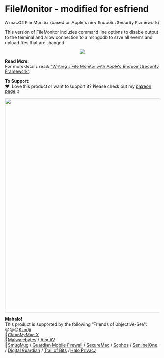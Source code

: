 # FileMonitor - modified for esfriend
A macOS File Monitor (based on Apple's new Endpoint Security Framework)

This version of FileMonitor includes command line options to disable output to the terminal and allow connection to a mongodb to save all events and upload files that are changed

<p align="center"><img src="https://objective-see.com/images/blog/blog_0x48/twitter.png"></p>

**Read More:** \
For more details read: ["Writing a File Monitor with Apple's Endpoint Security Framework"](https://objective-see.com/blog/blog_0x48.html).

**To Support:** \
&#x2764;&nbsp; Love this product or want to support it? Please check out my [patreon page](https://www.patreon.com/objective_see) :)

<p align="center">
<a class="inlineLink" href="https://www.patreon.com/objective_see">
		<img src="https://objective-see.com/patreon/images/patreon.jpg" width="700" style="display:block; margin:auto;"/>
</a>
</p>    

**Mahalo!** \
This product is supported by the following "Friends of Objective-See":
<br>
😍😍😍[Kandji](https://kandji.io)
<br>
🥇[CleanMyMac X](https://macpaw.com/cleanmymac) 
<br>
🥈[Malwarebytes](https://www.malwarebytes.com) / [Airo AV](https://www.airoav.com/)
<br>
🥉[SmugMug](https://www.smugmug.com/) /  [Guardian Mobile Firewall](https://guardianapp.com) / [SecureMac](https://www.securemac.com/) / [Sophos](https://www.sophos.com/) / [SentinelOne](https://www.sentinelone.com/) / [Digital Guardian](https://digitalguardian.com/) / [Trail of Bits](https://www.trailofbits.com/) / [Halo Privacy](https://www.haloprivacy.com/)
